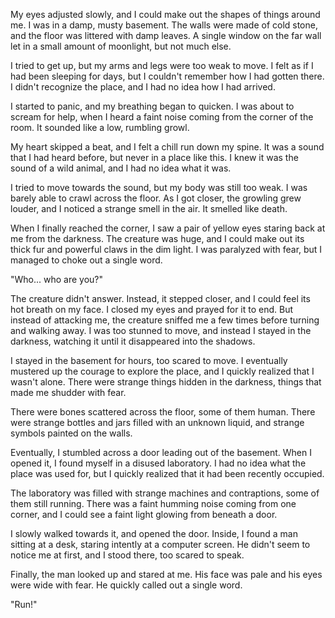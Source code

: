 My eyes adjusted slowly, and I could make out the shapes of things around me. I was in a damp, musty basement. The walls were made of cold stone, and the floor was littered with damp leaves. A single window on the far wall let in a small amount of moonlight, but not much else.

I tried to get up, but my arms and legs were too weak to move. I felt as if I had been sleeping for days, but I couldn't remember how I had gotten there. I didn't recognize the place, and I had no idea how I had arrived.

I started to panic, and my breathing began to quicken. I was about to scream for help, when I heard a faint noise coming from the corner of the room. It sounded like a low, rumbling growl.

My heart skipped a beat, and I felt a chill run down my spine. It was a sound that I had heard before, but never in a place like this. I knew it was the sound of a wild animal, and I had no idea what it was.

I tried to move towards the sound, but my body was still too weak. I was barely able to crawl across the floor. As I got closer, the growling grew louder, and I noticed a strange smell in the air. It smelled like death.

When I finally reached the corner, I saw a pair of yellow eyes staring back at me from the darkness. The creature was huge, and I could make out its thick fur and powerful claws in the dim light. I was paralyzed with fear, but I managed to choke out a single word.

"Who... who are you?"

The creature didn't answer. Instead, it stepped closer, and I could feel its hot breath on my face. I closed my eyes and prayed for it to end. But instead of attacking me, the creature sniffed me a few times before turning and walking away. I was too stunned to move, and instead I stayed in the darkness, watching it until it disappeared into the shadows.

I stayed in the basement for hours, too scared to move. I eventually mustered up the courage to explore the place, and I quickly realized that I wasn't alone. There were strange things hidden in the darkness, things that made me shudder with fear.

There were bones scattered across the floor, some of them human. There were strange bottles and jars filled with an unknown liquid, and strange symbols painted on the walls.

Eventually, I stumbled across a door leading out of the basement. When I opened it, I found myself in a disused laboratory. I had no idea what the place was used for, but I quickly realized that it had been recently occupied.

The laboratory was filled with strange machines and contraptions, some of them still running. There was a faint humming noise coming from one corner, and I could see a faint light glowing from beneath a door.

I slowly walked towards it, and opened the door. Inside, I found a man sitting at a desk, staring intently at a computer screen. He didn't seem to notice me at first, and I stood there, too scared to speak.

Finally, the man looked up and stared at me. His face was pale and his eyes were wide with fear. He quickly called out a single word.

"Run!"